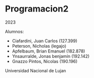 # Programacion2

2023

Alumnos: 
<Ul>
    <li>Ciafardini, Juan Carlos (127.399)</li>
    <li>Peterson, Nicholas (legajo)</li>
    <Li>Apfelbaum, Brian Emanuel (182.878)</li>
    <Li>Ynsaurralde, Jonas benjamín (192.142)</li>
    <Li>Gnazzo Pintos, Nicolas (190.196)</li>
</Ul>

Universidad Nacional de Lujan
